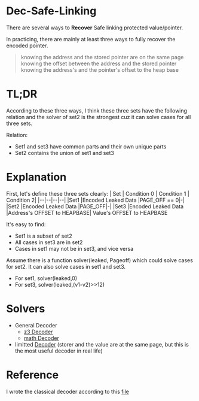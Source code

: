 
# Dec-Safe-Linking

There are several ways to **Recover** Safe linking protected value/pointer.


In practicing, there are mainly at least three ways to fully recover the encoded pointer.

> knowing the address and the stored pointer are on the same page
knowing the offset between the address and the stored pointer
knowing the address's and the pointer's offset to the heap base


# TL;DR

According to these three ways, I think
these three sets have the following relation and the solver of set2 is the strongest cuz it can solve cases for all three sets.

Relation:
- Set1 and set3 have common parts and their own unique parts
- Set2 contains the union of set1 and set3


# Explanation

First, let's define these three sets clearly:
| Set	| Condition 0	| Condition 1	| Condition 2|
|--|--|--|--|
|Set1	|Encoded Leaked Data	|PAGE_OFF == 0|-|
|Set2	|Encoded Leaked Data	|PAGE_OFF|-|
|Set3	|Encoded Leaked Data	|Address's OFFSET to HEAPBASE| Value's OFFSET to HEAPBASE


It's easy to find:

- Set1 is a subset of set2
- All cases in set3 are in set2
- Cases in set1 may not be in set3, and vice versa


Assume there is a function solver(leaked, Pageoff) which could solve cases for set2. It can also solve cases in set1 and set3.

- For set1, solver(leaked,0)
- For set3, solver(leaked,(v1-v2)>>12)


# Solvers

- General Decoder
  - [z3 Decoder][3]
  - [math Decoder][4]
- limitted [Decoder][2] (storer and the value are at the same page, but this is the most useful decoder in real life)

# Reference

I wrote the classical decoder according to this [file][1]


[1]: https://github.com/shellphish/how2heap/blob/master/glibc_2.35/decrypt_safe_linking.c
[2]: ./dec_safe_linking.py
[3]: ./z3_general_decoder.py
[4]: ./ugly_general_decoder.py
